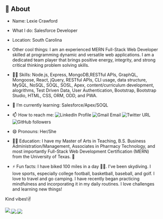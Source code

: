 <!-- ### Hi there 👋 -->

<!--
**lexcraw4d/lexcraw4d** is a ✨ _special_ ✨ repository because its `README.md` (this file) appears on your GitHub profile.

Here are some ideas to get you started:


- 🌱 I’m currently learning ...
- 👯 I’m looking to collaborate on ...
- 🤔 I’m looking for help with ...
- 💬 Ask me about ...
- 📫 How to reach me: ...
- 😄 Pronouns: ...
- ⚡ Fun fact: ...
-->

## 👩 About 
- Name: Lexie Crawford 
- What I do: Salesforce Developer 
- Location: South Carolina 
- Other cool things: I am an experienced MERN Full-Stack Web Developer skilled at programming
dynamic and versatile web applications. I am a dedicated team player that
brings positive energy, integrity, and strong critical thinking problem solving
skills. 

- 👩‍💻 Skills: Node.js, Express, MongoDB,RESTful APIs, GraphQL, Mongoose, React, jQuery, RESTful APIs, CLI usage, data structure, MySQL, NoSQL, SOQL, SOSL, Apex, content/curriculum development, alogrithms, Test Driven Data, User Authentication, Bootstrap, Bootstrap Studio, HTML, CSS, ORM, ODD, and PWA. 

- 🌱 I’m currently learning: Salesforce/Apex/SOQL

- 📫 How to reach me:  ![LinkedIn Profile](https://img.shields.io/badge/LinkedIn-blue?style=flat&logo=linkedin&labelColor=blue?link=https://www.linkedin.com/in/alexiacrawford/&link=https://www.linkedin.com/in/alexiacrawford/)
![Gmail Email](https://img.shields.io/badge/-lexcraw4d%40gmail.com-grey?&link=mailto:lexcraw4d@gmail.com&logo=gmail)
 ![Twitter URL](https://img.shields.io/twitter/url?label=Follow&logo=Twitter&style=flat-square&url=https%3A%2F%2Ftwitter.com%2FLexCraw4d)
 ![GitHub followers](https://img.shields.io/github/followers/lexcraw4d?style=social)


- 😄 Pronouns: Her/She

- 👩‍🎓 Education: I have my Master of Arts in Teaching, B.S. Business Administration/Management, Associates in Pharmacy Technology, and most importantly Full-Stack Web Development Certification (MERN) from the University of Texas.  🤘 

- ⚡ Fun facts: I have biked 100 miles in a day 🚴‍♀️. I've been skydiving. I love sports, especially college football, basketball, baseball, and golf. I love to travel and go camping. I have recently began practicing mindfulness and incorporating it in my daily routines.  I love challenges and learning new things!



Kind vibes!✌️
 

 
<a href=”https://www.linkedin.com/in/alexiacrawford/”>
<img src=”https://img.shields.io/badge/LinkedIn-blue?style=flat&logo=linkedin&labelColor=blue">
</a>
<!-- <img align="center"[![Lex's GitHub stats](https://github-readme-stats.vercel.app/api?username=lexcraw4d&theme=cobalt)](https://github.com/lexcraw4d/github-readme-stats)
[![Top Langs](https://github-readme-stats.vercel.app/api/top-langs/?username=lexcraw4d&show_icons=true&layout=compact&theme=cobalt&langs_count=8;)](https://github.com/lexcraw4d/github-readme-stats)
/> -->
<a href="https://github.com/lexcraw4d/github-readme-stats">
  <img align="center" src="https://github-readme-stats.vercel.app/api?username=lexcraw4d&theme=cobalt" />
</a>
<a href="https://github.com/lexcraw4d/github-readme-stats">
  <img align="center" src="https://github-readme-stats.vercel.app/api/top-langs/?username=lexcraw4d&show_icons=true&layout=compact&theme=cobalt&langs_count=8" />
</a>


